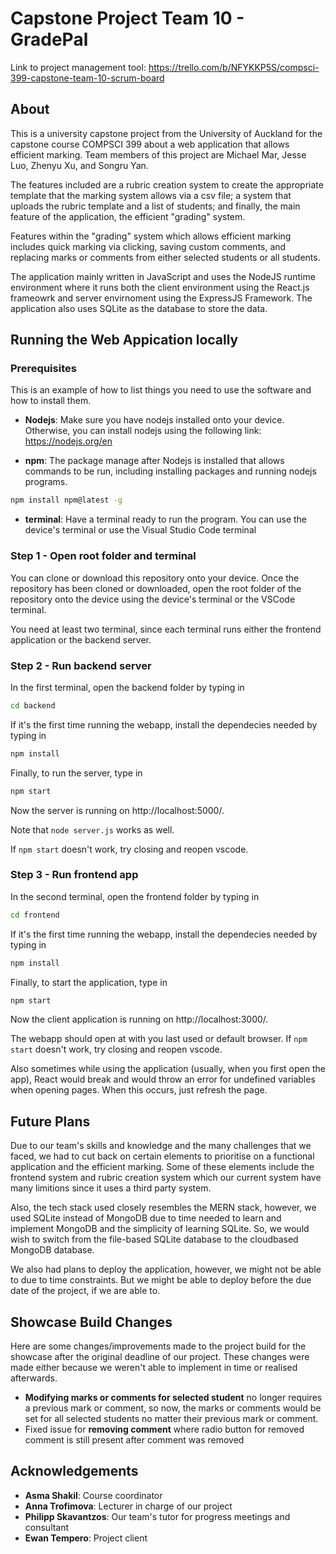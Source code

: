 # Capstone Project Team 10 - GradePal

Link to project management tool: https://trello.com/b/NFYKKP5S/compsci-399-capstone-team-10-scrum-board

## About

This is a university capstone project from the University of Auckland for the capstone course COMPSCI 399 about a web application that allows efficient marking. Team members of this project are Michael Mar, Jesse Luo, Zhenyu Xu, and Songru Yan.

The features included are a rubric creation system to create the appropriate template that the marking system allows via a csv file; a system that uploads the rubric template and a list of students; and finally, the main feature of the application, the efficient "grading" system.

Features within the "grading" system which allows efficient marking includes quick marking via clicking, saving custom comments, and replacing marks or comments from either selected students or all students.

The application mainly written in JavaScript and uses the NodeJS runtime environment where it runs both the client environment using the React.js frameowrk and server envirnoment using the ExpressJS Framework. The application also uses SQLite as the database to store the data.

## Running the Web Appication locally

### Prerequisites

This is an example of how to list things you need to use the software and how to install them.
* **Nodejs**: Make sure you have nodejs installed onto your device. Otherwise, you can install nodejs using the following link: https://nodejs.org/en

* **npm**: The package manage after Nodejs is installed that allows commands to be run, including installing packages and running nodejs programs.
```sh
npm install npm@latest -g
```
* **terminal**: Have a terminal ready to run the program. You can use the device's terminal or use the Visual Studio Code terminal

### Step 1 - Open root folder and terminal

You can clone or download this repository onto your device. Once the repository has been cloned or downloaded, open the root folder of the repository onto the device using the device's terminal or the VSCode terminal.

You need at least two terminal, since each terminal runs either the frontend application or the backend server. 

### Step 2 - Run backend server

In the first terminal, open the backend folder by typing in 
```sh
cd backend
```
If it's the first time running the webapp, install the dependecies needed by  typing in
```sh
npm install
```
Finally, to run the server, type in
```sh
npm start
```
Now the server is running on http://localhost:5000/.

Note that ```node server.js``` works as well.

If ```npm start``` doesn't work, try closing and reopen vscode.

### Step 3 - Run frontend app

In the second terminal, open the frontend folder by typing in
```sh
cd frontend
```
If it's the first time running the webapp, install the dependecies needed by  typing in
  ```sh
npm install
```
Finally, to start the application, type in
  ```sh
npm start
```
Now the client application is running on http://localhost:3000/.

The webapp should open at with you last used or default browser. If ```npm start``` doesn't work, try closing and reopen vscode.

Also sometimes while using the application (usually, when you first open the app), React would break and would throw an error for undefined variables when opening pages. When this occurs, just refresh the page.

## Future Plans

Due to our team's skills and knowledge and the many challenges that we faced, we had to cut back on certain elements to prioritise on a functional application and the efficient marking. Some of these elements include the frontend system and rubric creation system which our current system have many limitions since it uses a third party system.

Also, the tech stack used closely resembles the MERN stack, however, we used SQLite instead of MongoDB due to time needed to learn and implement MongoDB and the simplicity of learning SQLite. So, we would wish to switch from the file-based SQLite database to the cloudbased MongoDB database.

We also had plans to deploy the application, however, we might not be able to due to time constraints. But we might be able to deploy before the due date of the project, if we are able to.

## Showcase Build Changes

Here are some changes/improvements made to the project build for the showcase after the original deadline of our project. These changes were made either because we weren't able to implement in time or realised afterwards.

* **Modifying marks or comments for selected student** no longer requires a previous mark or comment, so now, the marks or comments would be set for all selected students no matter their previous mark or comment.
* Fixed issue for **removing comment** where radio button for removed comment is still present after comment was removed

## Acknowledgements
* **Asma Shakil**:  Course coordinator
* **Anna Trofimova**: Lecturer in charge of our project
* **Philipp Skavantzos**: Our team's tutor for progress meetings and consultant
* **Ewan Tempero**: Project client

